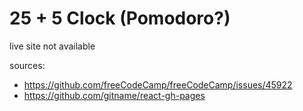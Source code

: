 # 25 + 5 Clock (Pomodoro?)

live site not available

sources:
- https://github.com/freeCodeCamp/freeCodeCamp/issues/45922
- https://github.com/gitname/react-gh-pages